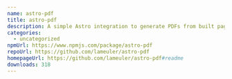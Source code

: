 ```yaml
---
name: astro-pdf
title: astro-pdf
description: A simple Astro integration to generate PDFs from built pages
categories:
  - uncategorized
npmUrl: https://www.npmjs.com/package/astro-pdf
repoUrl: https://github.com/lameuler/astro-pdf
homepageUrl: https://github.com/lameuler/astro-pdf#readme
downloads: 318
---
```


